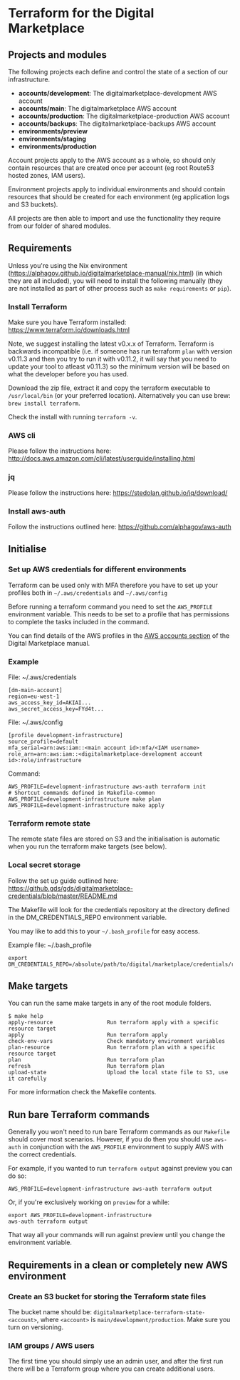 # Terraform for the Digital Marketplace

## Projects and modules

The following projects each define and control the state of a section of our infrastructure.

 * **accounts/development**: The digitalmarketplace-development AWS account
 * **accounts/main**: The digitalmarketplace AWS account
 * **accounts/production**: The digitalmarketplace-production AWS account
 * **accounts/backups**: The digitalmarketplace-backups AWS account
 * **environments/preview**
 * **environments/staging**
 * **environments/production**

Account projects apply to the AWS account as a whole, so should only contain resources that are created once per
account (eg root Route53 hosted zones, IAM users).

Environment projects apply to individual environments and should contain resources that should be created for each
environment (eg application logs and S3 buckets).

All projects are then able to import and use the functionality they require from our folder of shared modules.

## Requirements

Unless you're using the Nix environment (https://alphagov.github.io/digitalmarketplace-manual/nix.html) (in which they
are all included), you will need to install the following manually (they are not installed as part of other process
such as `make requirements` or `pip`).

### Install Terraform

Make sure you have Terraform installed: https://www.terraform.io/downloads.html

Note, we suggest installing the latest v0.x.x of Terraform. Terraform is backwards incompatible (i.e. if someone has run
terraform `plan` with version v0.11.3 and then you try to run it with v0.11.2, it will say that you need to update your
tool to atleast v0.11.3) so the minimum version will be based on what the developer before you has used.

Download the zip file, extract it and copy the terraform executable to `/usr/local/bin` (or your preferred location).
Alternatively you can use brew: ```brew install terraform```.

Check the install with running ```terraform -v```.

### AWS cli

Please follow the instructions here: http://docs.aws.amazon.com/cli/latest/userguide/installing.html

### jq

Please follow the instructions here: https://stedolan.github.io/jq/download/

### Install aws-auth

Follow the instructions outlined here: https://github.com/alphagov/aws-auth

## Initialise

### Set up AWS credentials for different environments

Terraform can be used only with MFA therefore you have to set up your profiles both in `~/.aws/credentials` and `~/.aws/config`

Before running a terraform command you need to set the `AWS_PROFILE` environment variable. This needs to be set to a profile that has permissions to complete the tasks included in the command.

You can find details of the AWS profiles in the [AWS accounts section](https://alphagov.github.io/digitalmarketplace-manual/aws-accounts.html#available-roles) of the Digital Marketplace manual.


### Example

File: ~/.aws/credentials

```
[dm-main-account]
region=eu-west-1
aws_access_key_id=AKIAI...
aws_secret_access_key=FYd4t...
```

File: ~/.aws/config

```
[profile development-infrastructure]
source_profile=default
mfa_serial=arn:aws:iam::<main account id>:mfa/<IAM username>
role_arn=arn:aws:iam::<digitalmarketplace-development account id>:role/infrastructure
```

Command:

```
AWS_PROFILE=development-infrastructure aws-auth terraform init
# Shortcut commands defined in Makefile-common
AWS_PROFILE=development-infrastructure make plan
AWS_PROFILE=development-infrastructure make apply
```


### Terraform remote state

The remote state files are stored on S3 and the initialisation is automatic when you run the terraform make targets (see below).

### Local secret storage

Follow the set up guide outlined here: https://github.gds/gds/digitalmarketplace-credentials/blob/master/README.md

The Makefile will look for the credentials repository at the directory defined in the DM_CREDENTIALS_REPO environment variable.

You may like to add this to your `~/.bash_profile` for easy access.

Example file: ~/.bash_profile

```
export DM_CREDENTIALS_REPO=/absolute/path/to/digital/marketplace/credentials/repo
```

## Make targets

You can run the same make targets in any of the root module folders.

```
$ make help
apply-resource                 Run terraform apply with a specific resource target
apply                          Run terraform apply
check-env-vars                 Check mandatory environment variables
plan-resource                  Run terraform plan with a specific resource target
plan                           Run terraform plan
refresh                        Run terraform plan
upload-state                   Upload the local state file to S3, use it carefully
```

For more information check the Makefile contents.

## Run bare Terraform commands

Generally you won't need to run bare Terraform commands as our ```Makefile``` should cover most scenarios. However, if you do then you should use ```aws-auth``` in conjunction with the ```AWS_PROFILE``` environment to supply AWS with the correct credentials.

For example, if you wanted to run ```terraform output``` against preview you can do so:

```
AWS_PROFILE=development-infrastructure aws-auth terraform output
```

Or, if you're exclusively working on ```preview``` for a while:

```
export AWS_PROFILE=development-infrastructure
aws-auth terraform output
```

That way all your commands will run against preview until you change the environment variable.

## Requirements in a clean or completely new AWS environment

### Create an S3 bucket for storing the Terraform state files

The bucket name should be: `digitalmarketplace-terraform-state-<account>`, where `<account>` is `main/development/production`. Make sure you turn on versioning.

### IAM groups / AWS users

The first time you should simply use an admin user, and after the first run there will be a Terraform group where you can create additional users.
